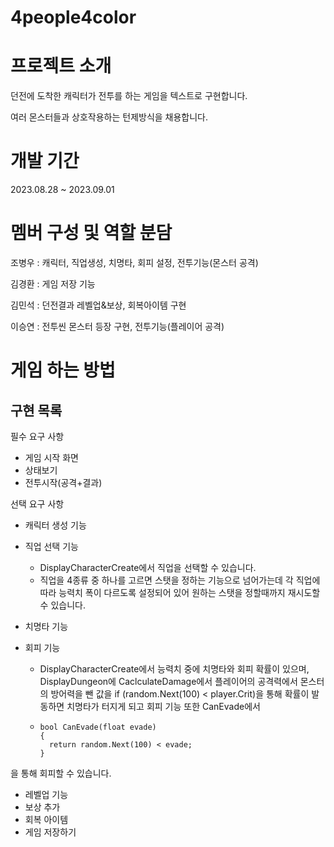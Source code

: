 # 4people4color
# 프로젝트 소개
던전에 도착한 캐릭터가 전투를 하는 게임을 텍스트로 구현합니다.

여러 몬스터들과 상호작용하는 턴제방식을 채용합니다.

# 개발 기간
2023.08.28 ~ 2023.09.01

# 멤버 구성 및 역할 분담

조병우 : 캐릭터, 직업생성, 치명타, 회피 설정, 전투기능(몬스터 공격)


김경환 : 게임 저장 기능


김민석 : 던전결과 레벨업&보상, 회복아이템 구현


이승연 : 전투씬 몬스터 등장 구현, 전투기능(플레이어 공격)


# 게임 하는 방법

구현 목록
-
필수 요구 사항
- 게임 시작 화면
- 상태보기
- 전투시작(공격+결과)

선택 요구 사항
- 캐릭터 생성 기능
- 직업 선택 기능
  - DisplayCharacterCreate에서 직업을 선택할 수 있습니다.
  - 직업을 4종류 중 하나를 고르면 스탯을 정하는 기능으로 넘어가는데 각 직업에 따라 능력치 폭이 다르도록 설정되어 있어 원하는 스탯을 정할때까지 재시도할 수 있습니다.
  
- 치명타 기능
- 회피 기능
  - DisplayCharacterCreate에서 능력치 중에 치명타와 회피 확률이 있으며, DisplayDungeon에 CaclculateDamage에서 플레이어의 공격력에서 몬스터의 방어력을 뺀 값을 if (random.Next(100) < player.Crit)을 통해 확률이 발동하면 치명타가 터지게 되고 회피 기능 또한 CanEvade에서
  - ```
    bool CanEvade(float evade)
    {
      return random.Next(100) < evade;
    }
을 통해 회피할 수 있습니다.
- 레벨업 기능
- 보상 추가
- 회복 아이템
- 게임 저장하기
